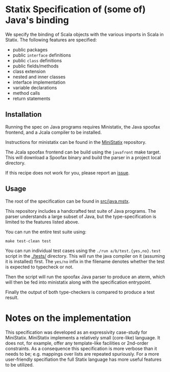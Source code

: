 # Statix Specification of (some of) Java's binding

We specify the binding of Scala objects with the various imports in Scala in Statix.
The following features are specified:

- public packages
- public `interface` definitions
- public `class` definitions
- public fields/methods
- class extension
- nested and inner classes
- interface implementation
- variable declarations
- method calls
- return statements

## Installation

Running the spec on Java programs requires Ministatix, the Java spoofax frontend, and
a Jcala compiler to be installed.

Instructions for ministatix can be found in the 
[MiniStatix](https://github.com/metaborg/ministatix.hs/) repository.

The Jcala spoofax frontend can be build using the `javafront` make target.
This will download a Spoofax binary and build the parser in a project local directory.

If this recipe does not work for you, please report an 
[issue](https://github.com/metaborg/ministatix.hs/issues).
 
## Usage

The root of the specification can be found in [src/java.mstx](./src/java.mstx).

This repository includes a handcrafted test suite of Java programs.
The parser understands a large subset of Java, but the type-specification is limited
to the features listed above.

You can run the entire test suite using:

    make test-clean test

You can run individual test cases using the `./run a/b/test.{yes,no}.test` 
script in the [./tests/](./tests/) directory.
This will run the java compiler on it (assuming it is installed) first.
The `yes/no` infix in the filename denotes whether the test is expected to typecheck or not.

Then the script will run the spoofax Java parser to produce an aterm, which
will then be fed into ministatix along with the specification entrypoint.

Finally the output of both type-checkers is compared to produce a test result.

# Notes on the implementation

This specification was developed as an expressivity case-study for MiniStatix.
MiniStatix implements a relatively small (core-like) language.
It does not, for example, offer any template-like facilities or 2nd-order constraints.
As a consequence this specification is more verbose than it needs to be;
e.g. mappings over lists are repeated spuriously.
For a more user-friendly specifiation the full Statix language has more useful features to be utilized.

